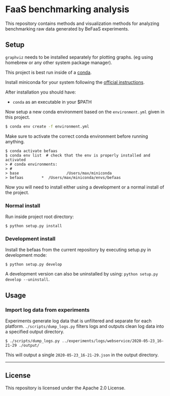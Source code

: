 # FaaS benchmarking analysis

This repository contains methods and visualization methods for analyzing
benchmarking raw data generated by BeFaaS experiments.


## Setup

`graphviz` needs to be installed separately for plotting graphs. (eg using
homebrew or any other system package manager).

This project is best run inside of a [conda](https://docs.conda.io/en/latest/).

Install miniconda for your system following the [official
instructions](https://docs.conda.io/en/latest/miniconda.html).

After installation you should have:

* `conda` as an executable in your $PATH

Now setup a new conda environment based on the `environment.yml` given in this
project.

```sh
$ conda env create -f environment.yml
```

Make sure to activate the correct conda environment before running anything.

```
$ conda activate befaas
$ conda env list  # check that the env is properly installed and activated
> # conda environments:
> #
> base                     /Users/max/miniconda
> befaas        *  /Users/max/miniconda/envs/befaas
```

Now you will need to install either using a development or a normal install of
the project.

### Normal install

Run inside project root directory:

```
$ python setup.py install
```

### Development install

Install the befaas from the current repository by executing setup.py in
development mode:

```
$ python setup.py develop
```

A development version can also be uninstalled by using: `python setup.py develop
--uninstall`.


## Usage

### Import log data from experiments

Experiments generate log data that is unfiltered and separate for each platform.
`./scripts/dump_logs.py` filters logs and outputs clean log data into a
specified output directory.

```
$ ./scripts/dump_logs.py ../experiments/logs/webservice/2020-05-23_16-21-29 ./output/
```

This will output a single `2020-05-23_16-21-29.json` in the output directory.

---

## License

This repository is licensed under the Apache 2.0 License. 
